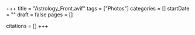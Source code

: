 +++
title = "Astrology_Front.avif"
tags = ["Photos"]
categories = []
startDate = ""
draft = false
pages = []

citations = []
+++
